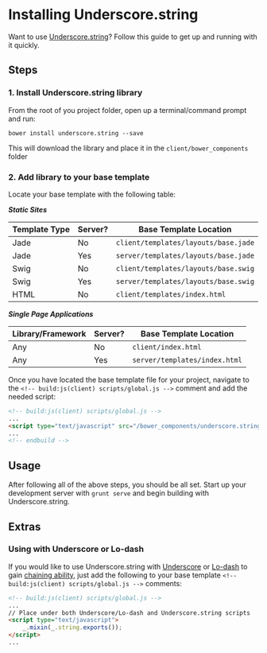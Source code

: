 # Installing Underscore.string
Want to use [Underscore.string](http://epeli.github.io/underscore.string/)? Follow this guide to get up and running with it quickly.

## Steps

### 1. Install Underscore.string library
From the root of you project folder, open up a terminal/command prompt and run:

```
bower install underscore.string --save
```

This will download the library and place it in the `client/bower_components` folder

### 2. Add library to your base template

Locate your base template with the following table:

***Static Sites***

|Template Type | Server? | Base Template Location
|---------|---------------|---------
|Jade | No  | `client/templates/layouts/base.jade`
|Jade | Yes | `server/templates/layouts/base.jade`
|Swig | No |`client/templates/layouts/base.swig`
|Swig | Yes | `server/templates/layouts/base.swig`
|HTML | No | `client/templates/index.html`

***Single Page Applications***

|Library/Framework | Server? | Base Template Location
|---------|---------------|---------
|Any | No  | `client/index.html`
|Any | Yes | `server/templates/index.html`

Once you have located the base template file for your project, navigate to the `<!-- build:js(client) scripts/global.js -->` comment and add the needed script:

```html
<!-- build:js(client) scripts/global.js -->
...
<script type="text/javascript" src="/bower_components/underscore.string/dist/underscore.string.min.js"></script>
...
<!-- endbuild -->
```

## Usage
After following all of the above steps, you should be all set. Start up your development server with `grunt serve` and begin building with Underscore.string.

## Extras

### Using with Underscore or Lo-dash
If you would like to use Underscore.string with [Underscore](http://underscorejs.org/) or [Lo-dash](http://lodash.com/) to gain [chaining ability](https://github.com/epeli/underscore.string#underscorestring-), just add the following to your base template `<!-- build:js(client) scripts/global.js -->` comments:

```html
<!-- build:js(client) scripts/global.js -->
...
// Place under both Underscore/Lo-dash and Underscore.string scripts
<script type="text/javascript">
    _.mixin(_.string.exports());
</script>
...
```
